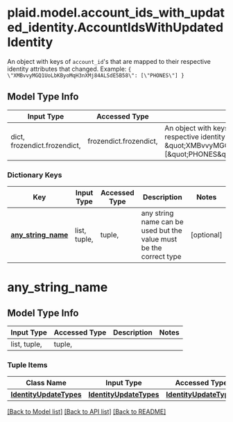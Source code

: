 # plaid.model.account_ids_with_updated_identity.AccountIdsWithUpdatedIdentity

An object with keys of `account_id`'s that are mapped to their respective identity attributes that changed.  Example: `{ \"XMBvvyMGQ1UoLbKByoMqH3nXMj84ALSdE5B58\": [\"PHONES\"] }` 

## Model Type Info
Input Type | Accessed Type | Description | Notes
------------ | ------------- | ------------- | -------------
dict, frozendict.frozendict,  | frozendict.frozendict,  | An object with keys of &#x60;account_id&#x60;&#x27;s that are mapped to their respective identity attributes that changed.  Example: &#x60;{ \&quot;XMBvvyMGQ1UoLbKByoMqH3nXMj84ALSdE5B58\&quot;: [\&quot;PHONES\&quot;] }&#x60;  | 

### Dictionary Keys
Key | Input Type | Accessed Type | Description | Notes
------------ | ------------- | ------------- | ------------- | -------------
**[any_string_name](#any_string_name)** | list, tuple,  | tuple,  | any string name can be used but the value must be the correct type | [optional] 

# any_string_name

## Model Type Info
Input Type | Accessed Type | Description | Notes
------------ | ------------- | ------------- | -------------
list, tuple,  | tuple,  |  | 

### Tuple Items
Class Name | Input Type | Accessed Type | Description | Notes
------------- | ------------- | ------------- | ------------- | -------------
[**IdentityUpdateTypes**](IdentityUpdateTypes.md) | [**IdentityUpdateTypes**](IdentityUpdateTypes.md) | [**IdentityUpdateTypes**](IdentityUpdateTypes.md) |  | 

[[Back to Model list]](../../README.md#documentation-for-models) [[Back to API list]](../../README.md#documentation-for-api-endpoints) [[Back to README]](../../README.md)

